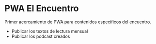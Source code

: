 # PWA El Encuentro

Primer acercamiento de PWA para contenidos específicos del encuentro.

* Publicar los textos de lectura mensual
* Publicar los podcast creados
